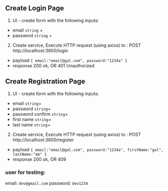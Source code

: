 

## Create Login Page

1. UI - create form with the following inputs:

- email `string` +
- password `string` +

2. Create service, Execute HTTP request (using axios) to : POST http://localhost:3600/login

- payload `{ email:"email@gal.com", password:"1234a" }`
- response 200 ok, OR 401 Unauthorized

## Create Registration Page

1. UI - create form with the following inputs:

- email `string`+
- password `string`+
- password confirm `string`+
- first name `string`+
- last name `string`+

2. Create service, Execute HTTP request (using axios) to : POST http://localhost:3600/register

- payload `{ email:"email@gal.com", password:"1234a", firstName:"gal", lastName:"am" }`
- response 200 ok, OR 409

### user for testing:

email: `dev@gmail.com`
password: `dev1234`
